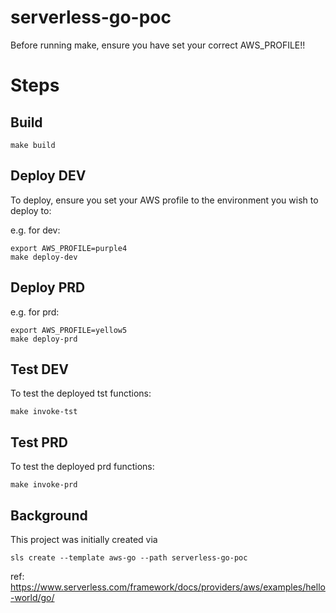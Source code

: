 # serverless-go-poc

Before running make, ensure you have set your correct AWS_PROFILE!!

# Steps

## Build
```
make build
```

## Deploy DEV

To deploy, ensure you set your AWS profile to the environment you wish to deploy to:

e.g. for dev:

```
export AWS_PROFILE=purple4
make deploy-dev
```

## Deploy PRD

e.g. for prd:

```
export AWS_PROFILE=yellow5
make deploy-prd
```

## Test DEV

To test the deployed tst functions:
```
make invoke-tst
```

## Test PRD

To test the deployed prd functions:
```
make invoke-prd
```



## Background

This project was initially created via 
```
sls create --template aws-go --path serverless-go-poc
```

ref: https://www.serverless.com/framework/docs/providers/aws/examples/hello-world/go/

